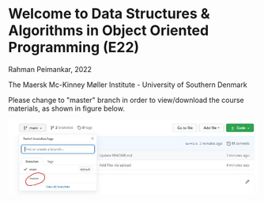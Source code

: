 # Welcome to Data Structures &amp; Algorithms in Object Oriented Programming (E22)

Rahman Peimankar, 2022 

The Maersk Mc-Kinney Møller Institute - University of Southern Denmark  

Please change to "master" branch in order to view/download the course materials, as shown in figure below.

![](master-screenshot.jfif)
